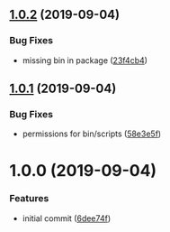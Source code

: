 ## [1.0.2](https://github.com/ngx-rocket/create-ngx/compare/v1.0.1...v1.0.2) (2019-09-04)


### Bug Fixes

* missing bin in package ([23f4cb4](https://github.com/ngx-rocket/create-ngx/commit/23f4cb4))

## [1.0.1](https://github.com/ngx-rocket/create-ngx/compare/v1.0.0...v1.0.1) (2019-09-04)


### Bug Fixes

* permissions for bin/scripts ([58e3e5f](https://github.com/ngx-rocket/create-ngx/commit/58e3e5f))

# 1.0.0 (2019-09-04)


### Features

* initial commit ([6dee74f](https://github.com/ngx-rocket/create-ngx/commit/6dee74f))

